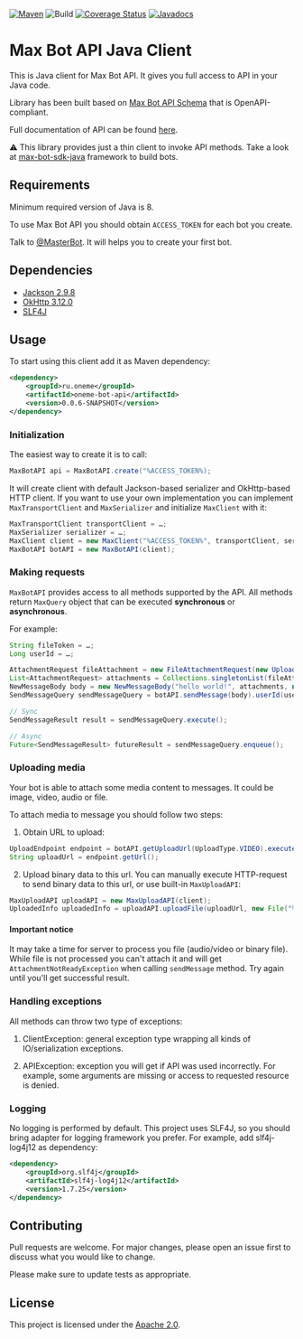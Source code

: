 [![Maven](https://maven-badges.herokuapp.com/maven-central/chat.max/max-bot-api-client-java/badge.svg)](https://maven-badges.herokuapp.com/maven-central/chat.max/max-bot-api-client-java) ![Build](https://github.com/max-messenger/max-bot-api-client-java/workflows/Build/badge.svg?branch=master)
[![Coverage Status](https://coveralls.io/repos/github/max-messenger/max-bot-api-client-java/badge.svg?branch=master)](https://coveralls.io/github/max-messenger/max-bot-api-client-java?branch=master) [![Javadocs](http://www.javadoc.io/badge/chat.max/max-bot-api-client-java.svg)](http://www.javadoc.io/doc/chat.max/max-bot-api-client-java)

# Max Bot API Java Client
This is Java client for Max Bot API. It gives you full access to API in your Java code.

Library has been built based on [Max Bot API Schema](https://github.com/max-messenger/max-bot-api-schema) that is OpenAPI-compliant.

Full documentation of API can be found [here](https://dev.max.ru).

⚠️ This library provides just a thin client to invoke API methods. Take a look at [max-bot-sdk-java](https://github.com/max-messenger/max-bot-sdk-java) framework to build bots.

## Requirements
Minimum required version of Java is 8.

To use Max Bot API you should obtain `ACCESS_TOKEN` for each bot you create.

Talk to [@MasterBot](http://max.ru/MasterBot). It will helps you to create your first bot.

## Dependencies
- [Jackson 2.9.8](https://github.com/FasterXML/jackson)
- [OkHttp 3.12.0](https://github.com/square/okhttp)
- [SLF4J](https://github.com/qos-ch/slf4j)

## Usage
To start using this client add it as Maven dependency:
```xml
<dependency>
    <groupId>ru.oneme</groupId>
    <artifactId>oneme-bot-api</artifactId>
    <version>0.0.6-SNAPSHOT</version>
</dependency>
```

### Initialization
The easiest way to create it is to call:
```java
MaxBotAPI api = MaxBotAPI.create("%ACCESS_TOKEN%);
```

It will create client with default Jackson-based serializer and OkHttp-based HTTP client.
If you want to use your own implementation you can implement `MaxTransportClient` and `MaxSerializer` and initialize `MaxClient` with it:

```java
MaxTransportClient transportClient = …;
MaxSerializer serializer = …;
MaxClient client = new MaxClient("%ACCESS_TOKEN%", transportClient, serializer);
MaxBotAPI botAPI = new MaxBotAPI(client);
```

### Making requests
`MaxBotAPI` provides access to all methods supported by the API. All methods return `MaxQuery` object that can be executed **synchronous** or **asynchronous**.

For example:

```java
String fileToken = …;
Long userId = …;

AttachmentRequest fileAttachment = new FileAttachmentRequest(new UploadedInfo(fileToken));
List<AttachmentRequest> attachments = Collections.singletonList(fileAttachment);
NewMessageBody body = new NewMessageBody("hello world!", attachments, null);
SendMessageQuery sendMessageQuery = botAPI.sendMessage(body).userId(userId);

// Sync
SendMessageResult result = sendMessageQuery.execute();

// Async
Future<SendMessageResult> futureResult = sendMessageQuery.enqueue();
```

### Uploading media
Your bot is able to attach some media content to messages. It could be image, video, audio or file.

To attach media to message you should follow two steps:

1. Obtain URL to upload:
```java
UploadEndpoint endpoint = botAPI.getUploadUrl(UploadType.VIDEO).execute();
String uploadUrl = endpoint.getUrl();
```
2. Upload binary data to this url. You can manually execute HTTP-request to send binary data to this url, or use built-in `MaxUploadAPI`:

```java
MaxUploadAPI uploadAPI = new MaxUploadAPI(client);
UploadedInfo uploadedInfo = uploadAPI.uploadFile(uploadUrl, new File("%FILE_PATH%")).execute();
```

#### Important notice
It may take a time for server to process you file (audio/video or binary file). While file is not processed you can't attach it and will get `AttachmentNotReadyException` when calling `sendMessage` method. Try again until you'll get successful result.

### Handling exceptions
All methods can throw two type of exceptions:

1. ClientException: general exception type wrapping all kinds of IO/serialization exceptions.

2. APIException: exception you will get if API was used incorrectly. For example, some arguments are missing or access to requested resource is denied.

### Logging
No logging is performed by default. This project uses SLF4J, so you should bring adapter for logging framework you prefer. For example, add slf4j-log4j12 as dependency:

```xml
<dependency>
    <groupId>org.slf4j</groupId>
    <artifactId>slf4j-log4j12</artifactId>
    <version>1.7.25</version>
</dependency>
```

## Contributing

Pull requests are welcome. For major changes, please open an issue first to discuss what you would like to change.

Please make sure to update tests as appropriate.

## License
This project is licensed under the [Apache 2.0](https://www.apache.org/licenses/LICENSE-2.0).

